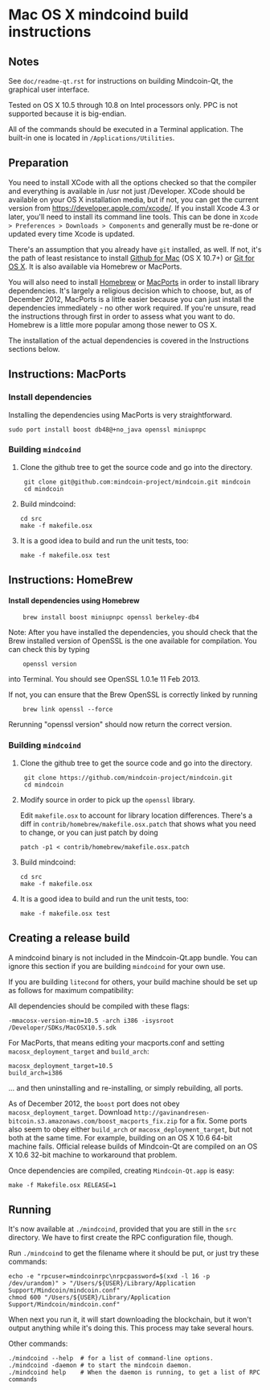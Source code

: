 Mac OS X mindcoind build instructions
====================================



Notes
-----

See `doc/readme-qt.rst` for instructions on building Mindcoin-Qt, the
graphical user interface.

Tested on OS X 10.5 through 10.8 on Intel processors only. PPC is not
supported because it is big-endian.

All of the commands should be executed in a Terminal application. The
built-in one is located in `/Applications/Utilities`.

Preparation
-----------

You need to install XCode with all the options checked so that the compiler
and everything is available in /usr not just /Developer. XCode should be
available on your OS X installation media, but if not, you can get the
current version from https://developer.apple.com/xcode/. If you install
Xcode 4.3 or later, you'll need to install its command line tools. This can
be done in `Xcode > Preferences > Downloads > Components` and generally must
be re-done or updated every time Xcode is updated.

There's an assumption that you already have `git` installed, as well. If
not, it's the path of least resistance to install [Github for Mac](https://mac.github.com/)
(OS X 10.7+) or
[Git for OS X](https://code.google.com/p/git-osx-installer/). It is also
available via Homebrew or MacPorts.

You will also need to install [Homebrew](http://mxcl.github.io/homebrew/)
or [MacPorts](https://www.macports.org/) in order to install library
dependencies. It's largely a religious decision which to choose, but, as of
December 2012, MacPorts is a little easier because you can just install the
dependencies immediately - no other work required. If you're unsure, read
the instructions through first in order to assess what you want to do.
Homebrew is a little more popular among those newer to OS X.

The installation of the actual dependencies is covered in the Instructions
sections below.

Instructions: MacPorts
----------------------

### Install dependencies

Installing the dependencies using MacPorts is very straightforward.

    sudo port install boost db48@+no_java openssl miniupnpc

### Building `mindcoind`

1. Clone the github tree to get the source code and go into the directory.

        git clone git@github.com:mindcoin-project/mindcoin.git mindcoin
        cd mindcoin

2.  Build mindcoind:

        cd src
        make -f makefile.osx

3.  It is a good idea to build and run the unit tests, too:

        make -f makefile.osx test

Instructions: HomeBrew
----------------------

#### Install dependencies using Homebrew

        brew install boost miniupnpc openssl berkeley-db4

Note: After you have installed the dependencies, you should check that the Brew installed version of OpenSSL is the one available for compilation. You can check this by typing

        openssl version

into Terminal. You should see OpenSSL 1.0.1e 11 Feb 2013.

If not, you can ensure that the Brew OpenSSL is correctly linked by running

        brew link openssl --force

Rerunning "openssl version" should now return the correct version.

### Building `mindcoind`

1. Clone the github tree to get the source code and go into the directory.

        git clone https://github.com/mindcoin-project/mindcoin.git
        cd mindcoin

2.  Modify source in order to pick up the `openssl` library.

    Edit `makefile.osx` to account for library location differences. There's a
    diff in `contrib/homebrew/makefile.osx.patch` that shows what you need to
    change, or you can just patch by doing

        patch -p1 < contrib/homebrew/makefile.osx.patch

3.  Build mindcoind:

        cd src
        make -f makefile.osx

4.  It is a good idea to build and run the unit tests, too:

        make -f makefile.osx test

Creating a release build
------------------------

A mindcoind binary is not included in the Mindcoin-Qt.app bundle. You can ignore
this section if you are building `mindcoind` for your own use.

If you are building `litecond` for others, your build machine should be set up
as follows for maximum compatibility:

All dependencies should be compiled with these flags:

    -mmacosx-version-min=10.5 -arch i386 -isysroot /Developer/SDKs/MacOSX10.5.sdk

For MacPorts, that means editing your macports.conf and setting
`macosx_deployment_target` and `build_arch`:

    macosx_deployment_target=10.5
    build_arch=i386

... and then uninstalling and re-installing, or simply rebuilding, all ports.

As of December 2012, the `boost` port does not obey `macosx_deployment_target`.
Download `http://gavinandresen-bitcoin.s3.amazonaws.com/boost_macports_fix.zip`
for a fix. Some ports also seem to obey either `build_arch` or
`macosx_deployment_target`, but not both at the same time. For example, building
on an OS X 10.6 64-bit machine fails. Official release builds of Mindcoin-Qt are
compiled on an OS X 10.6 32-bit machine to workaround that problem.

Once dependencies are compiled, creating `Mindcoin-Qt.app` is easy:

    make -f Makefile.osx RELEASE=1

Running
-------

It's now available at `./mindcoind`, provided that you are still in the `src`
directory. We have to first create the RPC configuration file, though.

Run `./mindcoind` to get the filename where it should be put, or just try these
commands:

    echo -e "rpcuser=mindcoinrpc\nrpcpassword=$(xxd -l 16 -p /dev/urandom)" > "/Users/${USER}/Library/Application Support/Mindcoin/mindcoin.conf"
    chmod 600 "/Users/${USER}/Library/Application Support/Mindcoin/mindcoin.conf"

When next you run it, it will start downloading the blockchain, but it won't
output anything while it's doing this. This process may take several hours.

Other commands:

    ./mindcoind --help  # for a list of command-line options.
    ./mindcoind -daemon # to start the mindcoin daemon.
    ./mindcoind help    # When the daemon is running, to get a list of RPC commands
